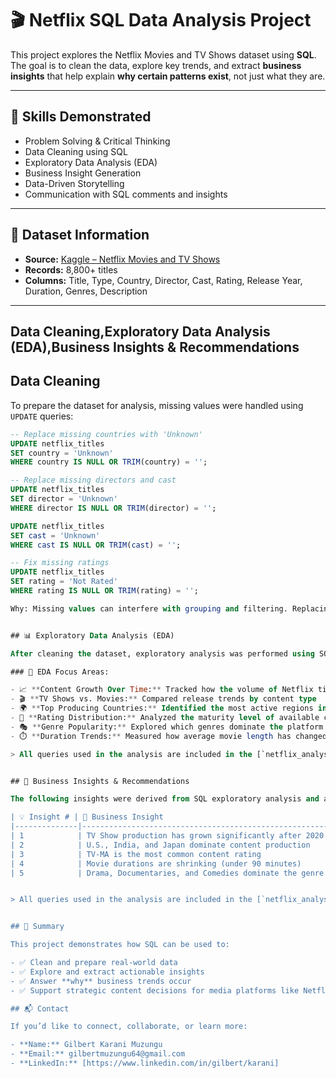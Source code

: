
# 🎬 Netflix SQL Data Analysis Project

This project explores the Netflix Movies and TV Shows dataset using **SQL**. The goal is to clean the data, explore key trends, and extract **business insights** that help explain **why certain patterns exist**, not just what they are.

---

## 🧠 Skills Demonstrated

- Problem Solving & Critical Thinking
- Data Cleaning using SQL
- Exploratory Data Analysis (EDA)
- Business Insight Generation
- Data-Driven Storytelling
- Communication with SQL comments and insights

---

## 📁 Dataset Information

- **Source:** [Kaggle – Netflix Movies and TV Shows](https://www.kaggle.com/datasets/shivamb/netflix-shows)
- **Records:** 8,800+ titles
- **Columns:** Title, Type, Country, Director, Cast, Rating, Release Year, Duration, Genres, Description

---

##  Data Cleaning,Exploratory Data Analysis (EDA),Business Insights & Recommendations

##  Data Cleaning
To prepare the dataset for analysis, missing values were handled using `UPDATE` queries:

```sql
-- Replace missing countries with 'Unknown'
UPDATE netflix_titles
SET country = 'Unknown'
WHERE country IS NULL OR TRIM(country) = '';

-- Replace missing directors and cast
UPDATE netflix_titles
SET director = 'Unknown'
WHERE director IS NULL OR TRIM(director) = '';

UPDATE netflix_titles
SET cast = 'Unknown'
WHERE cast IS NULL OR TRIM(cast) = '';

-- Fix missing ratings
UPDATE netflix_titles
SET rating = 'Not Rated'
WHERE rating IS NULL OR TRIM(rating) = '';

Why: Missing values can interfere with grouping and filtering. Replacing them with "Unknown" or "Not Rated" ensures consistency.


## 📊 Exploratory Data Analysis (EDA)

After cleaning the dataset, exploratory analysis was performed using SQL to identify patterns and answer key business questions.

### 📌 EDA Focus Areas:

- 📈 **Content Growth Over Time:** Tracked how the volume of Netflix titles evolved annually
- 🎬 **TV Shows vs. Movies:** Compared release trends by content type
- 🌍 **Top Producing Countries:** Identified the most active regions in content creation
- 🔞 **Rating Distribution:** Analyzed the maturity level of available content
- 🎭 **Genre Popularity:** Explored which genres dominate the platform
- ⏱️ **Duration Trends:** Measured how average movie length has changed over time

> All queries used in the analysis are included in the [`netflix_analysis.sql`](./sql/netflix_analysis.sql) file.


## 📌 Business Insights & Recommendations

The following insights were derived from SQL exploratory analysis and are aimed at guiding Netflix's content and growth strategy:

| 💡 Insight # | 🧠 Business Insight                                                | ✅ Recommendation                                                                 |
|--------------|--------------------------------------------------------------------|-----------------------------------------------------------------------------------|
| 1            | TV Show production has grown significantly after 2020             | Invest in episodic content (series, mini-series) to support engagement            |
| 2            | U.S., India, and Japan dominate content production                | Localize content creation in emerging markets like Africa and LATAM               |
| 3            | TV-MA is the most common content rating                           | Expand family and kids content to attract a broader demographic                   |
| 4            | Movie durations are shrinking (under 90 minutes)                  | Promote short-form content and explore anthology/short-documentary formats        |
| 5            | Drama, Documentaries, and Comedies dominate the genre catalog     | Diversify into underrepresented genres such as Sci-Fi, Fantasy, and Action        |


> All queries used in the analysis are included in the [`netflix_analysis.sql`](./sql/netflix_analysis.sql) file.


## 📌 Summary

This project demonstrates how SQL can be used to:

- ✅ Clean and prepare real-world data
- ✅ Explore and extract actionable insights
- ✅ Answer **why** business trends occur
- ✅ Support strategic content decisions for media platforms like Netflix

## 📬 Contact

If you’d like to connect, collaborate, or learn more:

- **Name:** Gilbert Karani Muzungu  
- **Email:** gilbertmuzungu64@gmail.com    
- **LinkedIn:** [https://www.linkedin.com/in/gilbert/karani]

